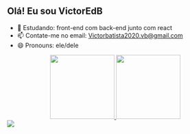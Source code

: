 ## Olá! Eu sou VictorEdB



- 🌱 Estudando: front-end com back-end junto com react
- 📫 Contate-me no email: Victorbatista2020.vb@gmail.com
- 😄 Pronouns: ele/dele

<div align="center">
  <a href="https://github.com/VictorEdB">
<img height="150em" src= https://github-readme-stats.vercel.app/api?username=VictorEdB&theme=tokyonight&show_icons=true/>
  <img height="150em" src= [![Top Langs](https://github-readme-stats.vercel.app/api/top-langs/?username=anuraghazra&exclude_repo=github-readme-stats,anuraghazra.github.io)](https://github.com/anuraghazra/github-readme-stats)/>
</div> 
  

<div>  
</a>
  <a href="https://www.linkedin.com/in/victor-batista-380428252/" target="_blank"><img src="https://img.shields.io/badge/-LinkedIn-%230077B5?style=for-the-badge&logo=linkedin&logoColor=white" target="_blank"></a> 
</div>
